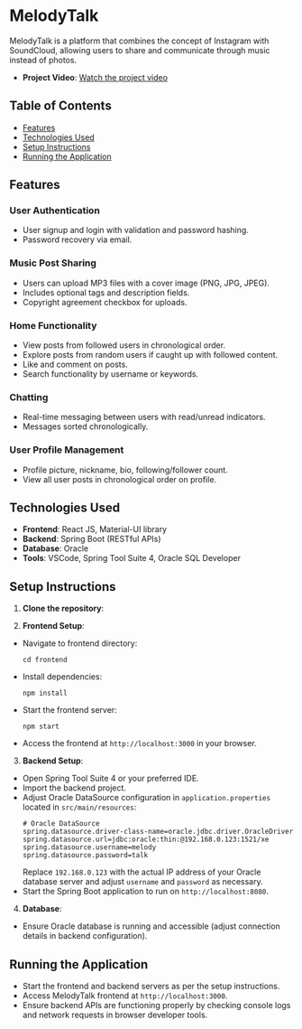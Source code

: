 # MelodyTalk

MelodyTalk is a platform that combines the concept of Instagram with SoundCloud, allowing users to share and communicate through music instead of photos.

- **Project Video**: [Watch the project video](https://youtu.be/8439lP3B1ww)

## Table of Contents
- [Features](#features)
- [Technologies Used](#technologies-used)
- [Setup Instructions](#setup-instructions)
- [Running the Application](#running-the-application)

## Features

### User Authentication
- User signup and login with validation and password hashing.
- Password recovery via email.

### Music Post Sharing
- Users can upload MP3 files with a cover image (PNG, JPG, JPEG).
- Includes optional tags and description fields.
- Copyright agreement checkbox for uploads.

### Home Functionality
- View posts from followed users in chronological order.
- Explore posts from random users if caught up with followed content.
- Like and comment on posts.
- Search functionality by username or keywords.

### Chatting
- Real-time messaging between users with read/unread indicators.
- Messages sorted chronologically.

### User Profile Management
- Profile picture, nickname, bio, following/follower count.
- View all user posts in chronological order on profile.

## Technologies Used

- **Frontend**: React JS, Material-UI library
- **Backend**: Spring Boot (RESTful APIs)
- **Database**: Oracle
- **Tools**: VSCode, Spring Tool Suite 4, Oracle SQL Developer

## Setup Instructions

1. **Clone the repository**:

2. **Frontend Setup**:
- Navigate to frontend directory:
  ```
  cd frontend
  ```
- Install dependencies:
  ```
  npm install
  ```
- Start the frontend server:
  ```
  npm start
  ```
- Access the frontend at `http://localhost:3000` in your browser.

3. **Backend Setup**:
- Open Spring Tool Suite 4 or your preferred IDE.
- Import the backend project.
- Adjust Oracle DataSource configuration in `application.properties` located in `src/main/resources`:
  ```properties
  # Oracle DataSource
  spring.datasource.driver-class-name=oracle.jdbc.driver.OracleDriver
  spring.datasource.url=jdbc:oracle:thin:@192.168.0.123:1521/xe
  spring.datasource.username=melody
  spring.datasource.password=talk
  ```
  Replace `192.168.0.123` with the actual IP address of your Oracle database server and adjust `username` and `password` as necessary.
- Start the Spring Boot application to run on `http://localhost:8080`.

4. **Database**:
- Ensure Oracle database is running and accessible (adjust connection details in backend configuration).

## Running the Application

- Start the frontend and backend servers as per the setup instructions.
- Access MelodyTalk frontend at `http://localhost:3000`.
- Ensure backend APIs are functioning properly by checking console logs and network requests in browser developer tools.
